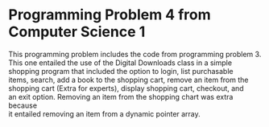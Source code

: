# Programming Problem 4 from Computer Science 1
This programming problem includes the code from programming problem 3.<br/>
This one entailed the use of the Digital Downloads class in a simple<br/>
shopping program that included the option to login, list purchasable<br/>
items, search, add a book to the shopping cart, remove an item from the<br/>
shopping cart (Extra for experts), display shopping cart, checkout, and<br/>
an exit option.  Removing an item from the shopping chart was extra because<br/>
it entailed removing an item from a dynamic pointer array.
